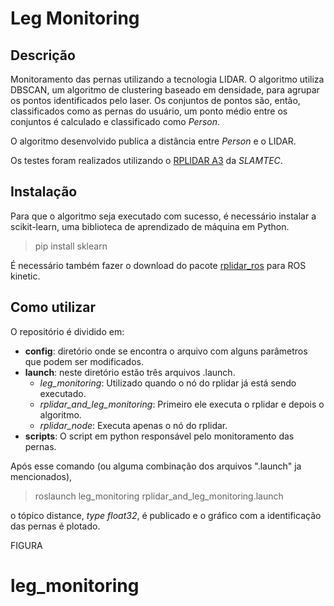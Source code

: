 #  Leg Monitoring
## Descrição
Monitoramento das pernas utilizando a tecnologia LIDAR.  O algoritmo utiliza DBSCAN, um algoritmo de clustering baseado em densidade, para agrupar os pontos identificados pelo laser. Os conjuntos de pontos são, então, classificados como as pernas do usuário, um ponto médio entre os conjuntos é calculado e classificado como *Person*. 

O algoritmo desenvolvido publica a distância entre *Person* e o LIDAR. 

Os testes foram realizados utilizando o [RPLIDAR A3](https://www.slamtec.com/en/Lidar/A3) da *SLAMTEC*.

## Instalação
Para que o algoritmo seja executado com sucesso, é necessário instalar a scikit-learn, uma biblioteca de aprendizado de máquina em Python.
>pip install sklearn

É necessário também fazer o download do pacote [rplidar_ros](https://index.ros.org//p/rplidar_ros/#kinetic) para ROS kinetic.

## Como utilizar
O repositório é dividido em:
* **config**: diretório onde se encontra o arquivo com alguns parâmetros que podem ser modificados.
* **launch**: neste diretório estão três arquivos .launch. 
	* *leg_monitoring*: Utilizado quando o nó do rplidar já está sendo executado.
	* *rplidar_and_leg_monitoring*: Primeiro ele executa o rplidar e depois o algoritmo.
	* *rplidar_node*: Executa apenas o nó do rplidar.
* **scripts**: O script em python  responsável pelo monitoramento das pernas.

Após esse comando (ou alguma combinação dos arquivos ".launch" ja mencionados),
>roslaunch leg_monitoring rplidar_and_leg_monitoring.launch

o tópico distance, *type float32*, é publicado e o gráfico com a identificação das pernas é plotado.

FIGURA

# leg_monitoring
